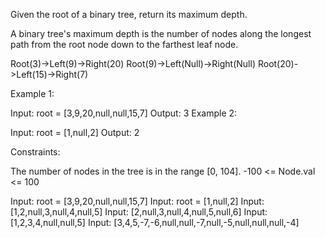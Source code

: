 Given the root of a binary tree, return its maximum depth.

A binary tree's maximum depth is the number of nodes along the longest path from the root node down to the farthest leaf node.

Root(3)->Left(9)->Right(20)
Root(9)->Left(Null)->Right(Null)
Root(20)->Left(15)->Right(7)

Example 1:


Input: root = [3,9,20,null,null,15,7]
Output: 3
Example 2:

Input: root = [1,null,2]
Output: 2


Constraints:

The number of nodes in the tree is in the range [0, 104].
-100 <= Node.val <= 100


Input: root = [3,9,20,null,null,15,7]
Input: root = [1,null,2]
Input: [1,2,null,3,null,4,null,5]
Input: [2,null,3,null,4,null,5,null,6]
Input: [1,2,3,4,null,null,5]
Input: [3,4,5,-7,-6,null,null,-7,null,-5,null,null,null,-4]
